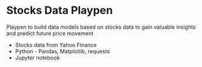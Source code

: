 Stocks Data Playpen
===================

Playpen to build data models based on stocks data to gain valuable insights and predict future price movement

* Stocks data from Yahoo Finance
* Python - Pandas, Matplotlib, requests
* Jupyter notebook
